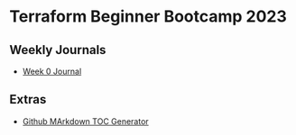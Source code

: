 # Terraform Beginner Bootcamp 2023



## Weekly Journals
- [Week 0 Journal](jopurnal/week0.md)

## Extras
- [Github MArkdown TOC Generator](https://ecotrust-canada.github.io/markdown-toc/)